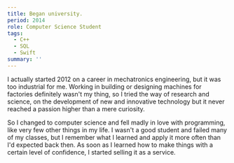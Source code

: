 ```yaml
---
title: Began university.
period: 2014
role: Computer Science Student
tags: 
  - C++
  - SQL
  - Swift
summary: ''
---
```

I actually started 2012 on a career in mechatronics engineering, but it was too industrial for me. Working in building or designing machines for factories definitely wasn't my thing, so I tried the way of research and science, on the development of new and innovative technology but it never reached a passion higher than a mere curiosity. 

So I changed to computer science and fell madly in love with programming, like very few other things in my life. I wasn't a good student and failed many of my classes, but I remember what I learned and apply it more often than I'd expected back then. As soon as I learned how to make things with a certain level of confidence, I started selling it as a service.
